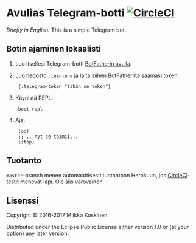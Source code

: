 # Avulias Telegram-botti [![CircleCI](https://circleci.com/gh/miikka/avulias-botti.svg?style=shield)][circleci]

[circleci]: https://circleci.com/gh/miikka/avulias-botti

*Briefly in English:* This is a simple Telegram bot.

## Botin ajaminen lokaalisti

1. Luo itsellesi Telegram-botti [BotFatherin avulla](https://telegram.me/botfather).
2. Luo tiedosto `.lein-env` ja laita siihen BotFatherilta saamasi token:
       
        {:telegram-token "tähän se token"}

3. Käynistä REPL:

        boot repl

4. Aja:

        (go)
        ;; ...nyt se toimii...
        (stop)

## Tuotanto

`master`-branch menee automaattisesti tuotantoon Herokuun, jos
[CircleCI][circleci]-testit menevät läpi. Ole siis varovainen.

## Lisenssi

Copyright © 2016-2017 Miikka Koskinen.

Distributed under the Eclipse Public License either version 1.0 or (at
your option) any later version.
